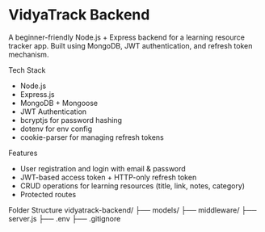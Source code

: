 # VidyaTrack Backend

A beginner-friendly Node.js + Express backend for a learning resource tracker app. Built using MongoDB, JWT authentication, and refresh token mechanism.

 Tech Stack
- Node.js
- Express.js
- MongoDB + Mongoose
- JWT Authentication
- bcryptjs for password hashing
- dotenv for env config
- cookie-parser for managing refresh tokens

 Features
- User registration and login with email & password
- JWT-based access token + HTTP-only refresh token
- CRUD operations for learning resources (title, link, notes, category)
- Protected routes

 Folder Structure
 vidyatrack-backend/
├── models/
├── middleware/
├── server.js
├── .env
├── .gitignore
